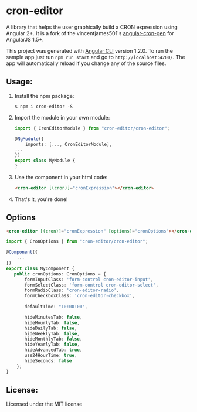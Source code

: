 cron-editor
===

A library that helps the user graphically build a CRON expression using Angular 2+. It is a fork of the  vincentjames501's [angular-cron-gen](https://github.com/vincentjames501/angular-cron-gen) for AngularJS 1.5+.

This project was generated with [Angular CLI](https://github.com/angular/angular-cli) version 1.2.0. To run the sample app just run `npm run start` and go to `http://localhost:4200/`. The app will automatically reload if you change any of the source files.

## Usage:

1. Install the npm package:
    ```
    $ npm i cron-editor -S
    ```

2. Import the module in your own module:

    ```ts
    import { CronEditorModule } from "cron-editor/cron-editor";

    @NgModule({
        imports: [..., CronEditorModule],
    ...
    })
    export class MyModule {
    }
    ```

3. Use the component in your html code:

    ```html
    <cron-editor [(cron)]="cronExpression"></cron-editor>
    ```

4. That's it, you're done!

## Options

```html
<cron-editor [(cron)]="cronExpression" [options]="cronOptions"></cron-editor>
```

```ts
import { CronOptions } from "cron-editor/cron-editor";

@Component({
    ...
})
export class MyComponent {
   public cronOptions: CronOptions = {
       formInputClass: 'form-control cron-editor-input',
       formSelectClass: 'form-control cron-editor-select',
       formRadioClass: 'cron-editor-radio',
       formCheckboxClass: 'cron-editor-checkbox',
       
       defaultTime: "10:00:00",

       hideMinutesTab: false,
       hideHourlyTab: false,
       hideDailyTab: false,
       hideWeeklyTab: false,
       hideMonthlyTab: false,
       hideYearlyTab: false,
       hideAdvancedTab: true,
       use24HourTime: true,
       hideSeconds: false
    };
}
```

## License:
Licensed under the MIT license